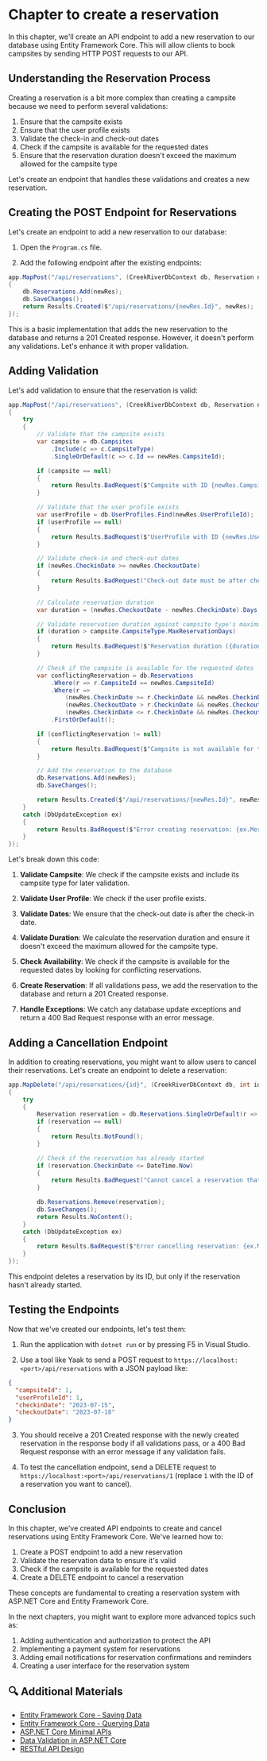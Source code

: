 # Chapter to create a reservation

In this chapter, we'll create an API endpoint to add a new reservation to our database using Entity Framework Core. This will allow clients to book campsites by sending HTTP POST requests to our API.

## Understanding the Reservation Process

Creating a reservation is a bit more complex than creating a campsite because we need to perform several validations:

1. Ensure that the campsite exists
2. Ensure that the user profile exists
3. Validate the check-in and check-out dates
4. Check if the campsite is available for the requested dates
5. Ensure that the reservation duration doesn't exceed the maximum allowed for the campsite type

Let's create an endpoint that handles these validations and creates a new reservation.

## Creating the POST Endpoint for Reservations

Let's create an endpoint to add a new reservation to our database:

1. Open the `Program.cs` file.

2. Add the following endpoint after the existing endpoints:

```csharp
app.MapPost("/api/reservations", (CreekRiverDbContext db, Reservation newRes) =>
{
    db.Reservations.Add(newRes);
    db.SaveChanges();
    return Results.Created($"/api/reservations/{newRes.Id}", newRes);
});
```

This is a basic implementation that adds the new reservation to the database and returns a 201 Created response. However, it doesn't perform any validations. Let's enhance it with proper validation.

## Adding Validation

Let's add validation to ensure that the reservation is valid:

```csharp
app.MapPost("/api/reservations", (CreekRiverDbContext db, Reservation newRes) =>
{
    try
    {
        // Validate that the campsite exists
        var campsite = db.Campsites
            .Include(c => c.CampsiteType)
            .SingleOrDefault(c => c.Id == newRes.CampsiteId);

        if (campsite == null)
        {
            return Results.BadRequest($"Campsite with ID {newRes.CampsiteId} does not exist.");
        }

        // Validate that the user profile exists
        var userProfile = db.UserProfiles.Find(newRes.UserProfileId);
        if (userProfile == null)
        {
            return Results.BadRequest($"UserProfile with ID {newRes.UserProfileId} does not exist.");
        }

        // Validate check-in and check-out dates
        if (newRes.CheckinDate >= newRes.CheckoutDate)
        {
            return Results.BadRequest("Check-out date must be after check-in date.");
        }

        // Calculate reservation duration
        var duration = (newRes.CheckoutDate - newRes.CheckinDate).Days;

        // Validate reservation duration against campsite type's maximum
        if (duration > campsite.CampsiteType.MaxReservationDays)
        {
            return Results.BadRequest($"Reservation duration ({duration} days) exceeds the maximum allowed for this campsite type ({campsite.CampsiteType.MaxReservationDays} days).");
        }

        // Check if the campsite is available for the requested dates
        var conflictingReservation = db.Reservations
            .Where(r => r.CampsiteId == newRes.CampsiteId)
            .Where(r =>
                (newRes.CheckinDate >= r.CheckinDate && newRes.CheckinDate < r.CheckoutDate) || // Check-in date falls within an existing reservation
                (newRes.CheckoutDate > r.CheckinDate && newRes.CheckoutDate <= r.CheckoutDate) || // Check-out date falls within an existing reservation
                (newRes.CheckinDate <= r.CheckinDate && newRes.CheckoutDate >= r.CheckoutDate)) // New reservation completely encompasses an existing reservation
            .FirstOrDefault();

        if (conflictingReservation != null)
        {
            return Results.BadRequest($"Campsite is not available for the requested dates. There is a conflicting reservation from {conflictingReservation.CheckinDate.ToShortDateString()} to {conflictingReservation.CheckoutDate.ToShortDateString()}.");
        }

        // Add the reservation to the database
        db.Reservations.Add(newRes);
        db.SaveChanges();

        return Results.Created($"/api/reservations/{newRes.Id}", newRes);
    }
    catch (DbUpdateException ex)
    {
        return Results.BadRequest($"Error creating reservation: {ex.Message}");
    }
});
```

Let's break down this code:

1. **Validate Campsite**: We check if the campsite exists and include its campsite type for later validation.

2. **Validate User Profile**: We check if the user profile exists.

3. **Validate Dates**: We ensure that the check-out date is after the check-in date.

4. **Validate Duration**: We calculate the reservation duration and ensure it doesn't exceed the maximum allowed for the campsite type.

5. **Check Availability**: We check if the campsite is available for the requested dates by looking for conflicting reservations.

6. **Create Reservation**: If all validations pass, we add the reservation to the database and return a 201 Created response.

7. **Handle Exceptions**: We catch any database update exceptions and return a 400 Bad Request response with an error message.


## Adding a Cancellation Endpoint

In addition to creating reservations, you might want to allow users to cancel their reservations. Let's create an endpoint to delete a reservation:

```csharp
app.MapDelete("/api/reservations/{id}", (CreekRiverDbContext db, int id) =>
{
    try
    {
        Reservation reservation = db.Reservations.SingleOrDefault(r => r.Id == id);
        if (reservation == null)
        {
            return Results.NotFound();
        }

        // Check if the reservation has already started
        if (reservation.CheckinDate <= DateTime.Now)
        {
            return Results.BadRequest("Cannot cancel a reservation that has already started.");
        }

        db.Reservations.Remove(reservation);
        db.SaveChanges();
        return Results.NoContent();
    }
    catch (DbUpdateException ex)
    {
        return Results.BadRequest($"Error cancelling reservation: {ex.Message}");
    }
});
```

This endpoint deletes a reservation by its ID, but only if the reservation hasn't already started.

## Testing the Endpoints

Now that we've created our endpoints, let's test them:

1. Run the application with `dotnet run` or by pressing F5 in Visual Studio.

2. Use a tool like Yaak to send a POST request to `https://localhost:<port>/api/reservations` with a JSON payload like:

```json
{
  "campsiteId": 1,
  "userProfileId": 1,
  "checkinDate": "2023-07-15",
  "checkoutDate": "2023-07-18"
}
```

3. You should receive a 201 Created response with the newly created reservation in the response body if all validations pass, or a 400 Bad Request response with an error message if any validation fails.

4. To test the cancellation endpoint, send a DELETE request to `https://localhost:<port>/api/reservations/1` (replace `1` with the ID of a reservation you want to cancel).

## Conclusion

In this chapter, we've created API endpoints to create and cancel reservations using Entity Framework Core. We've learned how to:

1. Create a POST endpoint to add a new reservation
2. Validate the reservation data to ensure it's valid
3. Check if the campsite is available for the requested dates
5. Create a DELETE endpoint to cancel a reservation

These concepts are fundamental to creating a reservation system with ASP.NET Core and Entity Framework Core.

In the next chapters, you might want to explore more advanced topics such as:

1. Adding authentication and authorization to protect the API
2. Implementing a payment system for reservations
3. Adding email notifications for reservation confirmations and reminders
4. Creating a user interface for the reservation system

## 🔍 Additional Materials

- [Entity Framework Core - Saving Data](https://docs.microsoft.com/en-us/ef/core/saving/)
- [Entity Framework Core - Querying Data](https://docs.microsoft.com/en-us/ef/core/querying/)
- [ASP.NET Core Minimal APIs](https://docs.microsoft.com/en-us/aspnet/core/fundamentals/minimal-apis)
- [Data Validation in ASP.NET Core](https://docs.microsoft.com/en-us/aspnet/core/mvc/models/validation)
- [RESTful API Design](https://docs.microsoft.com/en-us/azure/architecture/best-practices/api-design)
